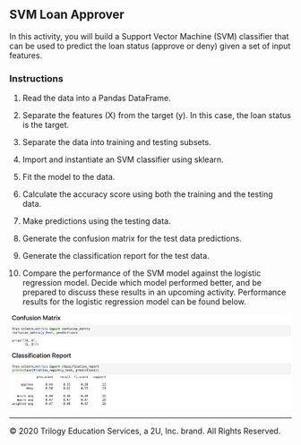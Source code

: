## SVM Loan Approver

In this activity, you will build a Support Vector Machine (SVM) classifier that can be used to predict the loan status (approve or deny) given a set of input features.

### Instructions

1. Read the data into a Pandas DataFrame.

2. Separate the features (X) from the target (y). In this case, the loan status is the target.

3. Separate the data into training and testing subsets.

4. Import and instantiate an SVM classifier using sklearn.

5. Fit the model to the data.

6. Calculate the accuracy score using both the training and the testing data.

7. Make predictions using the testing data.

8. Generate the confusion matrix for the test data predictions.

9. Generate the classification report for the test data.

10. Compare the performance of the SVM model against the logistic regression model. Decide which model performed better, and be prepared to discuss these results in an upcoming activity. Performance results for the logistic regression model can be found below.

  ![orig_loan_approv_metrics.png](Images/orig_loan_approv_metrics.png)

---

© 2020 Trilogy Education Services, a 2U, Inc. brand. All Rights Reserved.
